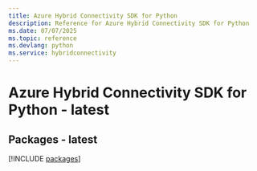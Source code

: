```yaml
---
title: Azure Hybrid Connectivity SDK for Python
description: Reference for Azure Hybrid Connectivity SDK for Python
ms.date: 07/07/2025
ms.topic: reference
ms.devlang: python
ms.service: hybridconnectivity
---
```

# Azure Hybrid Connectivity SDK for Python - latest
## Packages - latest
[!INCLUDE [packages](hybrid-connectivity-index.md)]